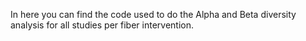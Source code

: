 In here you can find the code used to do the Alpha and Beta diversity analysis for all studies per fiber intervention.
